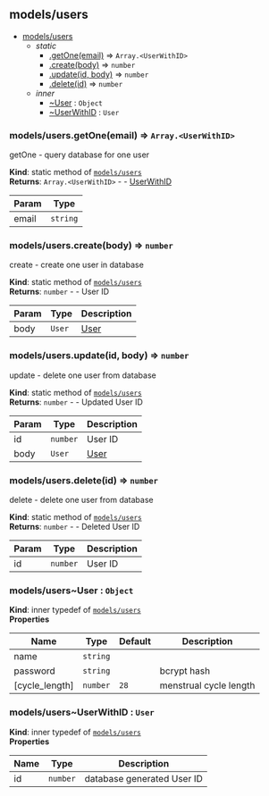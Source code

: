 <a name="module_models/users"></a>

## models/users

* [models/users](#module_models/users)
    * _static_
        * [.getOne(email)](#module_models/users.getOne) ⇒ <code>Array.&lt;UserWithID&gt;</code>
        * [.create(body)](#module_models/users.create) ⇒ <code>number</code>
        * [.update(id, body)](#module_models/users.update) ⇒ <code>number</code>
        * [.delete(id)](#module_models/users.delete) ⇒ <code>number</code>
    * _inner_
        * [~User](#module_models/users..User) : <code>Object</code>
        * [~UserWithID](#module_models/users..UserWithID) : <code>User</code>

<a name="module_models/users.getOne"></a>

### models/users.getOne(email) ⇒ <code>Array.&lt;UserWithID&gt;</code>
getOne - query database for one user

**Kind**: static method of [<code>models/users</code>](#module_models/users)  
**Returns**: <code>Array.&lt;UserWithID&gt;</code> - - [UserWithID](#module_models/users..UserWithID)  

| Param | Type |
| --- | --- |
| email | <code>string</code> | 

<a name="module_models/users.create"></a>

### models/users.create(body) ⇒ <code>number</code>
create - create one user in database

**Kind**: static method of [<code>models/users</code>](#module_models/users)  
**Returns**: <code>number</code> - - User ID  

| Param | Type | Description |
| --- | --- | --- |
| body | <code>User</code> | [User](#module_models/users..User) |

<a name="module_models/users.update"></a>

### models/users.update(id, body) ⇒ <code>number</code>
update - delete one user from database

**Kind**: static method of [<code>models/users</code>](#module_models/users)  
**Returns**: <code>number</code> - - Updated User ID  

| Param | Type | Description |
| --- | --- | --- |
| id | <code>number</code> | User ID |
| body | <code>User</code> | [User](#module_models/users..User) |

<a name="module_models/users.delete"></a>

### models/users.delete(id) ⇒ <code>number</code>
delete - delete one user from database

**Kind**: static method of [<code>models/users</code>](#module_models/users)  
**Returns**: <code>number</code> - - Deleted User ID  

| Param | Type | Description |
| --- | --- | --- |
| id | <code>number</code> | User ID |

<a name="module_models/users..User"></a>

### models/users~User : <code>Object</code>
**Kind**: inner typedef of [<code>models/users</code>](#module_models/users)  
**Properties**

| Name | Type | Default | Description |
| --- | --- | --- | --- |
| name | <code>string</code> |  |  |
| password | <code>string</code> |  | bcrypt hash |
| [cycle_length] | <code>number</code> | <code>28</code> | menstrual cycle length |

<a name="module_models/users..UserWithID"></a>

### models/users~UserWithID : <code>User</code>
**Kind**: inner typedef of [<code>models/users</code>](#module_models/users)  
**Properties**

| Name | Type | Description |
| --- | --- | --- |
| id | <code>number</code> | database generated User ID |

